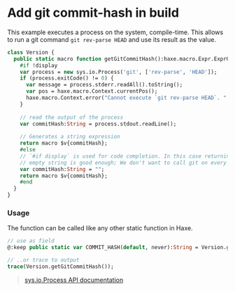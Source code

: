 [tags]: / "git,macro-function,process"

# Add git commit-hash in build

This example executes a process on the system, compile-time. 
This allows to run a git command `git rev-parse HEAD` and use its result as the value.

```haxe
class Version {
  public static macro function getGitCommitHash():haxe.macro.Expr.ExprOf<String> {
    #if !display
    var process = new sys.io.Process('git', ['rev-parse', 'HEAD']);
    if (process.exitCode() != 0) {
      var message = process.stderr.readAll().toString();
      var pos = haxe.macro.Context.currentPos();
      haxe.macro.Context.error("Cannot execute `git rev-parse HEAD`. " + message, pos);
    }
    
    // read the output of the process
    var commitHash:String = process.stdout.readLine();
    
    // Generates a string expression
    return macro $v{commitHash};
    #else 
    // `#if display` is used for code completion. In this case returning an
    // empty string is good enough; We don't want to call git on every hint.
    var commitHash:String = "";
    return macro $v{commitHash};
    #end
  }
}
```

### Usage

The function can be called like any other static function in Haxe.

```haxe
// use as field
@:keep public static var COMMIT_HASH(default, never):String = Version.getGitCommitHash();

// ..or trace to output
trace(Version.getGitCommitHash());
```

> [sys.io.Process API documentation](http://api.haxe.org/sys/io/Process.html)
